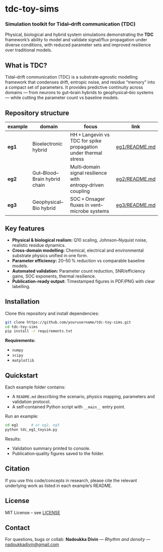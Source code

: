 # tdc-toy-sims

### **Simulation toolkit for Tidal–drift communication (TDC)**  
Physical, biological and hybrid system simulations demonstrating the **TDC** framework’s ability to model and validate signal/flux propagation under diverse conditions, with reduced parameter sets and improved resilience over traditional models.

## **What is TDC?**
Tidal–drift communication (TDC) is a substrate‑agnostic modelling framework that condenses drift, entropic noise, and residue “memory” into a compact set of parameters. It provides predictive continuity across domains — from neurons to gut–brain hybrids to geophysical–bio systems — while cutting the parameter count vs baseline models.

## **Repository structure**

| example | domain | focus | link |
|---------|--------|-------|------|
| **eg1** | Bioelectronic hybrid | HH + Langevin vs TDC for spike propagation under thermal stress | [eg1/README.md](eg1/README.md) |
| **eg2** | Gut–Blood–Brain hybrid chain | Multi‑domain signal resilience with entropy‑driven coupling | [eg2/README.md](eg2/README.md) |
| **eg3** | Geophysical–Bio hybrid | SOC + Onsager fluxes in vent–microbe systems | [eg3/README.md](eg3/README.md) |


## **Key features**
- **Physical & biological realism:** Q10 scaling, Johnson–Nyquist noise, realistic residue dynamics.
- **Cross‑domain modelling:** Chemical, electrical and environmental substrate physics unified in one form.
- **Parameter efficiency:** 20–50 % reduction vs comparable baseline models.
- **Automated validation:** Parameter count reduction, SNR/efficiency gains, SOC exponents, thermal resilience.
- **Publication‑ready output:** Timestamped figures in PDF/PNG with clear labelling.

## **Installation**

Clone this repository and install dependencies:

```bash
git clone https://github.com/yourusername/tdc-toy-sims.git
cd tdc-toy-sims
pip install -r requirements.txt
```

**Requirements:**  
- `numpy`  
- `scipy`  
- `matplotlib`

## **Quickstart**

Each example folder contains:
- A `README.md` describing the scenario, physics mapping, parameters and validation protocol.
- A self‑contained Python script with `__main__` entry point.

Run an example:

```bash
cd eg1      # or eg2, eg3
python tdc_eg1_toysim.py
```

Results:
- Validation summary printed to console.
- Publication‑quality figures saved to the folder.

## **Citation**

If you use this code/concepts in research, please cite the relevant underlying work as listed in each example’s README.

## **License**
MIT License – see [LICENSE](LICENSE)

## **Contact**
For questions, bugs or collab: **Nadoukka Divin** — *Rhythm and density* — [nadoukkadivin@gmail.com](mailto:nadoukkadivin@gmail.com)

